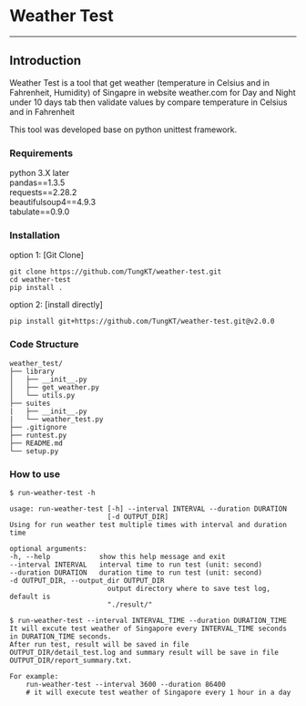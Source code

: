 # Weather Test

---

## Introduction

Weather Test is a tool that get weather (temperature in Celsius and in Fahrenheit, Humidity) of Singapre
in website weather.com for Day and Night under 10 days tab then validate values by compare temperature in Celsius and in Fahrenheit

This tool was developed base on python unittest framework.


### Requirements

python 3.X later  
pandas==1.3.5  
requests==2.28.2  
beautifulsoup4==4.9.3  
tabulate==0.9.0  


### Installation

option 1: [Git Clone]  

    git clone https://github.com/TungKT/weather-test.git  
    cd weather-test  
    pip install . 

option 2: [install directly]  

    pip install git+https://github.com/TungKT/weather-test.git@v2.0.0  

### Code Structure

    weather_test/
    ├── library
    │   ├── __init__.py
    │   ├── get_weather.py
    │   └── utils.py
    ├── suites
    |   ├── __init__.py
    |   └── weather_test.py
    ├── .gitignore
    ├── runtest.py
    ├── README.md
    └── setup.py

### How to use

    $ run-weather-test -h

    usage: run-weather-test [-h] --interval INTERVAL --duration DURATION
                            [-d OUTPUT_DIR]
    Using for run weather test multiple times with interval and duration time

    optional arguments:
    -h, --help            show this help message and exit
    --interval INTERVAL   interval time to run test (unit: second)
    --duration DURATION   duration time to run test (unit: second)
    -d OUTPUT_DIR, --output_dir OUTPUT_DIR
                            output directory where to save test log, default is
                            "./result/"  

    $ run-weather-test --interval INTERVAL_TIME --duration DURATION_TIME
    It will excute test weather of Singapore every INTERVAL_TIME seconds in DURATION_TIME seconds.
    After run test, result will be saved in file OUTPUT_DIR/detail_test.log and summary result will be save in file OUTPUT_DIR/report_summary.txt.  

    For example:
        run-weather-test --interval 3600 --duration 86400
        # it will execute test weather of Singapore every 1 hour in a day
